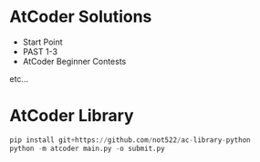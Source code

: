 # AtCoder Solutions
* Start Point
* PAST 1-3
* AtCoder Beginner Contests

etc...

# AtCoder Library

```python
pip install git+https://github.com/not522/ac-library-python
python -m atcoder main.py -o submit.py
```
